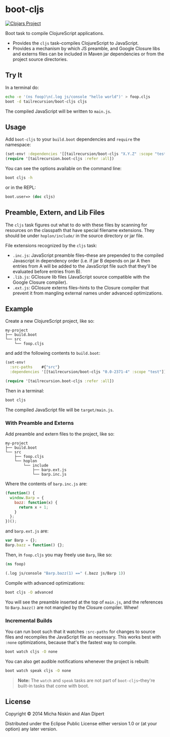 # boot-cljs

[![Clojars Project][2]][3]

Boot task to compile ClojureScript applications.

* Provides the `cljs` task–compiles ClojureScript to JavaScript.
* Provides a mechanism by which JS preamble, and Google Closure libs and externs
  files can be included in Maven jar dependencies or from the project source
  directories.

## Try It

In a terminal do:

```bash
echo -e '(ns foop)\n(.log js/console "hello world")' > foop.cljs
boot -d tailrecursion/boot-cljs cljs
```

The compiled JavaScript will be written to `main.js`.

## Usage

Add `boot-cljs` to your `build.boot` dependencies and `require` the namespace:

```clj
(set-env! :dependencies '[[tailrecursion/boot-cljs "X.Y.Z" :scope "test"]])
(require '[tailrecursion.boot-cljs :refer :all])
```

You can see the options available on the command line:

```bash
boot cljs -h
```

or in the REPL:

```clj
boot.user=> (doc cljs)
```

## Preamble, Extern, and Lib Files

The `cljs` task figures out what to do with these files by scanning for
resources on the classpath that have special filename extensions. They should
be under `hoplon/include/` in the source directory or jar file.

File extensions recognized by the `cljs` task:

* `.inc.js`: JavaScript preamble files–these are prepended to the compiled
  Javascript in dependency order (i.e. if jar B depends on jar A then entries
  from A will be added to the JavaScript file such that they'll be evaluated
  before entries from B).
* `.lib.js`: GClosure lib files (JavaScript source compatible with the Google
  Closure compiler).
* `.ext.js`: GClosure externs files–hints to the Closure compiler that prevent
  it from mangling external names under advanced optimizations.

## Example

Create a new ClojureScript project, like so:

```
my-project
├── build.boot
└── src
    └── foop.cljs
```

and add the following contents to `build.boot`:

```clj
(set-env!
  :src-paths    #{"src"}
  :dependencies '[[tailrecursion/boot-cljs "0.0-2371-4" :scope "test"]])

(require '[tailrecursion.boot-cljs :refer :all])
```

Then in a terminal:

```bash
boot cljs
```

The compiled JavaScript file will be `target/main.js`.

### With Preamble and Externs

Add preamble and extern files to the project, like so:

```
my-project
├── build.boot
└── src
    ├── foop.cljs
    └── hoplon
        └── include
            ├── barp.ext.js
            └── barp.inc.js
```

Where the contents of `barp.inc.js` are:

```javascript
(function() {
  window.Barp = {
    bazz: function(x) {
      return x + 1;
    }
  };
})();
```

and `barp.ext.js` are:

```javascript
var Barp = {};
Barp.bazz = function() {};
```

Then, in `foop.cljs` you may freely use `Barp`, like so:

```clj
(ns foop)

(.log js/console "Barp.bazz(1) ==" (.bazz js/Barp 1))
```

Compile with advanced optimizations:

```bash
boot cljs -O advanced
```

You will see the preamble inserted at the top of `main.js`, and the references
to `Barp.bazz()` are not mangled by the Closure compiler. Whew!

### Incremental Builds

You can run boot such that it watches `:src-paths` for changes to source files
and recompiles the JavaScript file as necessary. This works best with `:none`
optimizations, because that's the fastest way to compile.

```bash
boot watch cljs -O none
```

You can also get audible notifications whenever the project is rebuilt:

```bash
boot watch speak cljs -O none
```

> **Note:** The `watch` and `speak` tasks are not part of `boot-cljs`–they're
> built-in tasks that come with boot.

## License

Copyright © 2014 Micha Niskin and Alan Dipert

Distributed under the Eclipse Public License either version 1.0 or (at
your option) any later version.

[1]: https://github.com/tailrecursion/boot
[2]: http://clojars.org/tailrecursion/boot-cljs/latest-version.svg?cache=2
[3]: http://clojars.org/tailrecursion/boot-cljs
